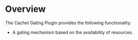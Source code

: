 # Overview

The Cachet Gating Plugin provides the following functionality:

* A gating mechanism based on the availability of resources.

